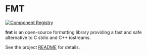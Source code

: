  # FMT
 
 [![Component Registry](https://components.espressif.com/components/espressif/fmt/badge.svg)](https://components.espressif.com/components/espressif/fmt)
 
**fmt** is an open-source formatting library providing a fast and safe
alternative to C stdio and C++ iostreams.

See the project [README](fmt/tree/master/README.rst) for details.


